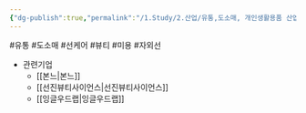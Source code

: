 ```yaml
---
{"dg-publish":true,"permalink":"/1.Study/2.산업/유통,도소매, 개인생활용품 산업/선케어/선케어 시장/","created":"2024-11-20T21:02:29.023+09:00","updated":"2025-06-26T15:43:34.198+09:00"}
---
```


#유통 #도소매 #선케어 #뷰티 #미용 #자외선


- 관련기업
	- [[본느\|본느]]
	- [[선진뷰티사이언스\|선진뷰티사이언스]]
	- [[잉글우드랩\|잉글우드랩]]


